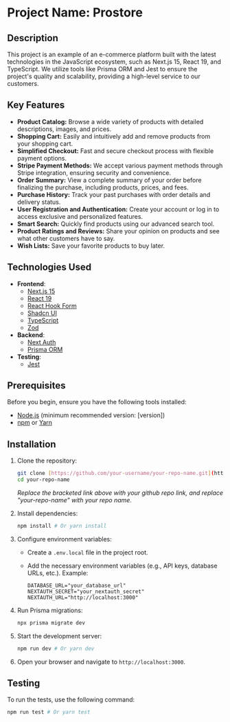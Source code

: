 # Project Name: Prostore

## Description

This project is an example of an e-commerce platform built with the latest technologies in the JavaScript ecosystem, such as Next.js 15, React 19, and TypeScript. We utilize tools like Prisma ORM and Jest to ensure the project's quality and scalability, providing a high-level service to our customers.

## Key Features

* **Product Catalog:** Browse a wide variety of products with detailed descriptions, images, and prices.
* **Shopping Cart:** Easily and intuitively add and remove products from your shopping cart.
* **Simplified Checkout:** Fast and secure checkout process with flexible payment options.
* **Stripe Payment Methods:** We accept various payment methods through Stripe integration, ensuring security and convenience.
* **Order Summary:** View a complete summary of your order before finalizing the purchase, including products, prices, and fees.
* **Purchase History:** Track your past purchases with order details and delivery status.
* **User Registration and Authentication:** Create your account or log in to access exclusive and personalized features.
* **Smart Search:** Quickly find products using our advanced search tool.
* **Product Ratings and Reviews:** Share your opinion on products and see what other customers have to say.
* **Wish Lists:** Save your favorite products to buy later.

## Technologies Used

* **Frontend**:
    * [Next.js 15](https://nextjs.org/)
    * [React 19](https://react.dev/)
    * [React Hook Form](https://react-hook-form.com/)
    * [Shadcn UI](https://ui.shadcn.com/)
    * [TypeScript](https://www.typescriptlang.org/)
    * [Zod](https://zod.dev/)
* **Backend**:
    * [Next Auth](https://next-auth.js.org/)
    * [Prisma ORM](https://www.prisma.io/)
* **Testing**:
    * [Jest](https://jestjs.io/)

## Prerequisites

Before you begin, ensure you have the following tools installed:

* [Node.js](https://nodejs.org/) (minimum recommended version: [version])
* [npm](https://www.npmjs.com/) or [Yarn](https://yarnpkg.com/)

## Installation

1.  Clone the repository:

    ```bash
    git clone [https://github.com/your-username/your-repo-name.git](https://github.com/your-username/your-repo-name.git)
    cd your-repo-name
    ```

    *Replace the bracketed link above with your github repo link, and replace "your-repo-name" with your repo name.*

2.  Install dependencies:

    ```bash
    npm install # Or yarn install
    ```

3.  Configure environment variables:

    * Create a `.env.local` file in the project root.
    * Add the necessary environment variables (e.g., API keys, database URLs, etc.). Example:

        ```
        DATABASE_URL="your_database_url"
        NEXTAUTH_SECRET="your_nextauth_secret"
        NEXTAUTH_URL="http://localhost:3000"
        ```

4.  Run Prisma migrations:

    ```bash
    npx prisma migrate dev
    ```

5.  Start the development server:

    ```bash
    npm run dev # Or yarn dev
    ```

6.  Open your browser and navigate to `http://localhost:3000`.

## Testing

To run the tests, use the following command:

```bash
npm run test # Or yarn test
